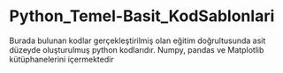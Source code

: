 # Python_Temel-Basit_KodSablonlari
Burada bulunan kodlar gerçekleştirilmiş olan eğitim doğrultusunda asit düzeyde oluşturulmuş python kodlarıdır. Numpy, pandas ve Matplotlib kütüphanelerini içermektedir

